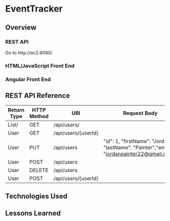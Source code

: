 # EventTracker

## Overview

### REST API
Go to http://ec2:8080/
### HTML/JavaScript Front End

### Angular Front End

## REST API Reference
|Return Type  | HTTP Method  | URI                 | Request Body| Purpose |
|-------------|--------------|---------------------|-------------|---------|
|List/<User/> | GET          | /api/users/         |             | List    |
| User        | GET          | /api/users/{userId} |             | Retrieve|
| User        | PUT          | /api/users          |  "id": 1,  "firstName": "Jordan",  "lastName": "Painter","email": "jordanpainter22@gmail.com", | Update  |
| User        | POST         | /api/users          |             | Create  |
| User        | DELETE       | /api/users          |             | Update  |
| User        | POST         | /api/users/{userId} |             | Update  |

## Technologies Used

## Lessons Learned
